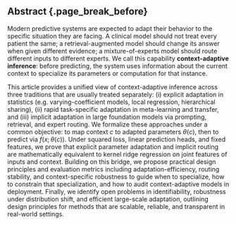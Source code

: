 ## Abstract {.page_break_before}

Modern predictive systems are expected to adapt their behavior to the specific situation they are facing. 
A clinical model should not treat every patient the same; a retrieval-augmented model should change its answer when given different evidence; a mixture-of-experts model should route different inputs to different experts. 
We call this capability **context-adaptive inference**: before predicting, the system uses information about the current context to specialize its parameters or computation for that instance.

This article provides a unified view of context-adaptive inference across three traditions that are usually treated separately: 
(i) explicit adaptation in statistics (e.g. varying-coefficient models, local regression, hierarchical sharing), 
(ii) rapid task-specific adaptation in meta-learning and transfer, and 
(iii) implicit adaptation in large foundation models via prompting, retrieval, and expert routing. 
We formalize these approaches under a common objective: to map context $c$ to adapted parameters 
$\theta(c)$, then to predict via $f(x; \theta(c))$. 
Under squared loss, linear prediction heads, and fixed features, we prove that explicit parameter adaptation and implicit routing are mathematically equivalent to kernel ridge regression on joint features of inputs and context. 
Building on this bridge, we propose practical design principles and evaluation metrics including adaptation-efficiency, routing stability, and context-specific robustness to guide when to specialize, how to constrain that specialization, and how to audit context-adaptive models in deployment. 
Finally, we identify open problems in identifiability, robustness under distribution shift, and efficient large-scale adaptation, outlining design principles for methods that are scalable, reliable, and transparent in real-world settings.
